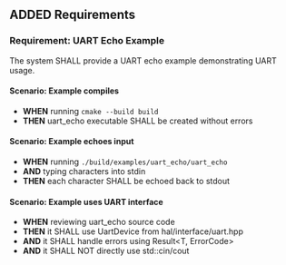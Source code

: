 ## ADDED Requirements

### Requirement: UART Echo Example

The system SHALL provide a UART echo example demonstrating UART usage.

#### Scenario: Example compiles
- **WHEN** running `cmake --build build`
- **THEN** uart_echo executable SHALL be created without errors

#### Scenario: Example echoes input
- **WHEN** running `./build/examples/uart_echo/uart_echo`
- **AND** typing characters into stdin
- **THEN** each character SHALL be echoed back to stdout

#### Scenario: Example uses UART interface
- **WHEN** reviewing uart_echo source code
- **THEN** it SHALL use UartDevice from hal/interface/uart.hpp
- **AND** it SHALL handle errors using Result<T, ErrorCode>
- **AND** it SHALL NOT directly use std::cin/cout
